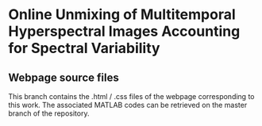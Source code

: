 # Online Unmixing of Multitemporal Hyperspectral Images Accounting for Spectral Variability

## Webpage source files 
This branch contains the .html / .css files of the webpage corresponding to this work. The associated MATLAB codes can be retrieved on the master branch of the repository.